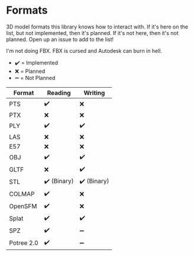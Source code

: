 # Formats

3D model formats this library knows how to interact with. If it's here on the list, but not implemented, then it's planned. If it's not here, then it's not planned. Open up an issue to add to the list!

I'm not doing FBX. FBX is cursed and Autodesk can burn in hell.

* ✔️ = Implemented
* ❌ = Planned
* ➖ = Not Planned

| Format     | Reading     | Writing      |
| ---------- | ----------- | ------------ |
| PTS        | ✔️          | ❌          |
| PTX        | ❌          | ❌          |
| PLY        | ✔️          | ✔️          |
| LAS        | ❌          | ❌          |
| E57        | ❌          | ❌          |
| OBJ        | ✔️          | ✔️          |
| GLTF       | ❌          | ✔️          |
| STL        | ✔️ (Binary) | ✔️ (Binary) |
| COLMAP     | ✔️          | ❌          |
| OpenSFM    | ✔️          | ❌          |
| Splat      | ✔️          | ✔️          |
| SPZ        | ✔️          | ➖          |
| Potree 2.0 | ✔️          | ➖          |
